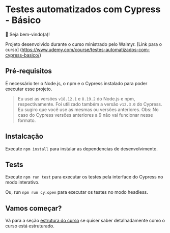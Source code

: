 # Testes automatizados com Cypress - Básico

👋 Seja bem-vindo(a)!

Projeto desenvolvido durante o curso ministrado pelo Walmyr.
[Link para o curso] (https://www.udemy.com/course/testes-automatizados-com-cypress-basico/)
## Pré-requisitos

É necessário ter o Node.js, o npm e o Cypress instalado para poder executar esse projeto.

> Eu usei as versões `v18.12.1` e `8.19.2` do Node.js e npm, respectivamente. Foi utilizado também a versão `v12.3.0` do Cypress. Eu sugiro que você use as mesmas ou versões anteriores.
Obs: No caso do Cypress versões anteriores a 9 não vai funcionar nesse formato.
## Instalcação

Execute `npm install` para instalar as dependencias de desenvolvimento.

## Tests

Execute `npm run test` para executar os testes pela interface do Cypress no modo interativo.

Ou, run `npm run cy:open` para executar os testes no modo headless.
## Vamos começar?

Vá para a seção [estrutura do curso](./lessons/_course-structure_.md) se quiser saber detalhadamente como o curso está estruturado.